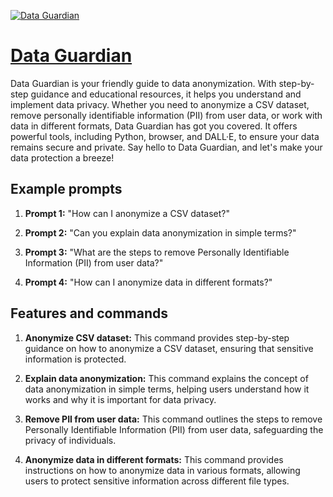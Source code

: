 [![Data Guardian](https://files.oaiusercontent.com/file-TtqWkrsQDIw7hOv00WDfFnP2?se=2123-10-17T21%3A10%3A05Z&sp=r&sv=2021-08-06&sr=b&rscc=max-age%3D31536000%2C%20immutable&rscd=attachment%3B%20filename%3D76707834-4aaf-4f71-8cff-fc54a0166d70.png&sig=fo5eiT4v1DDXGThbpbnHiZpGkn2%2BCOvD4OsxAblGQcs%3D)](https://chat.openai.com/g/g-KGBEqnrh8-data-guardian)

# [Data Guardian](https://chat.openai.com/g/g-KGBEqnrh8-data-guardian)

Data Guardian is your friendly guide to data anonymization. With step-by-step guidance and educational resources, it helps you understand and implement data privacy. Whether you need to anonymize a CSV dataset, remove personally identifiable information (PII) from user data, or work with data in different formats, Data Guardian has got you covered. It offers powerful tools, including Python, browser, and DALL·E, to ensure your data remains secure and private. Say hello to Data Guardian, and let's make your data protection a breeze!

## Example prompts

1. **Prompt 1:** "How can I anonymize a CSV dataset?"

2. **Prompt 2:** "Can you explain data anonymization in simple terms?"

3. **Prompt 3:** "What are the steps to remove Personally Identifiable Information (PII) from user data?"

4. **Prompt 4:** "How can I anonymize data in different formats?"

## Features and commands

1. **Anonymize CSV dataset:** This command provides step-by-step guidance on how to anonymize a CSV dataset, ensuring that sensitive information is protected.

2. **Explain data anonymization:** This command explains the concept of data anonymization in simple terms, helping users understand how it works and why it is important for data privacy.

3. **Remove PII from user data:** This command outlines the steps to remove Personally Identifiable Information (PII) from user data, safeguarding the privacy of individuals.

4. **Anonymize data in different formats:** This command provides instructions on how to anonymize data in various formats, allowing users to protect sensitive information across different file types.